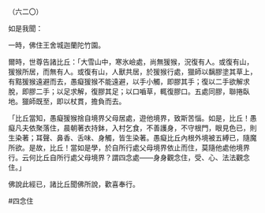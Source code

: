 （六二〇）

如是我聞：

一時，佛住王舍城迦蘭陀竹園。

爾時，世尊告諸比丘：「大雪山中，寒氷嶮處，尚無猨猴，況復有人。或復有山，猨猴所居，而無有人。或復有山，人獸共居，於猨猴行處，獵師以黐膠塗其草上，有黠猨猴遠避而去，愚癡猨猴不能遠避，以手小觸，即膠其手；復以二手欲解求脫，即膠二手；以足求解，復膠其足；以口嚙草，輒復膠口。五處同膠，聯捲臥地。獵師既至，即以杖貫，擔負而去。

「比丘當知，愚癡猨猴捨自境界父母居處，遊他境界，致斯苦惱。如是，比丘！愚癡凡夫依聚落住，晨朝著衣持鉢，入村乞食，不善護身，不守根門，眼見色已，則生染著；耳聲、鼻香、舌味、身觸，皆生染著。愚癡比丘內根外境被五縛已，隨魔所欲。是故，比丘！當如是學，於自所行處父母境界依止而住，莫隨他處他境界行。云何比丘自所行處父母境界？謂四念處——身身觀念住，受、心、法法觀念住。」

佛說此經已，諸比丘聞佛所說，歡喜奉行。




#四念住
